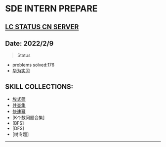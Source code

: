 # SDE INTERN PREPARE
[LC STATUS CN SERVER](https://leetcode-cn.com/u/nrtmos/)
---
## Date: 2022/2/9
> Status
- problems solved:176
- [华为实习](https://career.huawei.com/reccampportal/portal5/campus-recruitment-detail.html?jobId=119004)
## SKILL COLLECTIONS:
- [埃式筛](https://blog.csdn.net/holly_Z_P_F/article/details/85063174)
- [并查集](https://zhuanlan.zhihu.com/p/93647900/)
- [快速幂](https://zhuanlan.zhihu.com/p/95902286)
- [K个数问题合集]
- [BFS]
- [DFS]
- [树专题]
---




